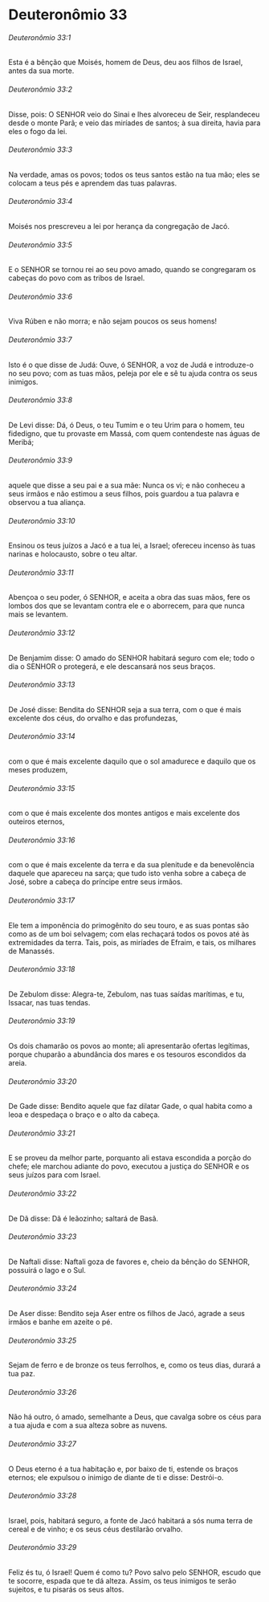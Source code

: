# Deuteronômio 33

###### Deuteronômio 33:1

Esta é a bênção que Moisés, homem de Deus, deu aos filhos de Israel, antes da sua morte.

###### Deuteronômio 33:2

Disse, pois: O SENHOR veio do Sinai e lhes alvoreceu de Seir, resplandeceu desde o monte Parã; e veio das miríades de santos; à sua direita, havia para eles o fogo da lei.

###### Deuteronômio 33:3

Na verdade, amas os povos; todos os teus santos estão na tua mão; eles se colocam a teus pés e aprendem das tuas palavras.

###### Deuteronômio 33:4

Moisés nos prescreveu a lei por herança da congregação de Jacó.

###### Deuteronômio 33:5

E o SENHOR se tornou rei ao seu povo amado, quando se congregaram os cabeças do povo com as tribos de Israel.

###### Deuteronômio 33:6

Viva Rúben e não morra; e não sejam poucos os seus homens!

###### Deuteronômio 33:7

Isto é o que disse de Judá: Ouve, ó SENHOR, a voz de Judá e introduze-o no seu povo; com as tuas mãos, peleja por ele e sê tu ajuda contra os seus inimigos.

###### Deuteronômio 33:8

De Levi disse: Dá, ó Deus, o teu Tumim e o teu Urim para o homem, teu fidedigno, que tu provaste em Massá, com quem contendeste nas águas de Meribá;

###### Deuteronômio 33:9

aquele que disse a seu pai e a sua mãe: Nunca os vi; e não conheceu a seus irmãos e não estimou a seus filhos, pois guardou a tua palavra e observou a tua aliança.

###### Deuteronômio 33:10

Ensinou os teus juízos a Jacó e a tua lei, a Israel; ofereceu incenso às tuas narinas e holocausto, sobre o teu altar.

###### Deuteronômio 33:11

Abençoa o seu poder, ó SENHOR, e aceita a obra das suas mãos, fere os lombos dos que se levantam contra ele e o aborrecem, para que nunca mais se levantem.

###### Deuteronômio 33:12

De Benjamim disse: O amado do SENHOR habitará seguro com ele; todo o dia o SENHOR o protegerá, e ele descansará nos seus braços.

###### Deuteronômio 33:13

De José disse: Bendita do SENHOR seja a sua terra, com o que é mais excelente dos céus, do orvalho e das profundezas,

###### Deuteronômio 33:14

com o que é mais excelente daquilo que o sol amadurece e daquilo que os meses produzem,

###### Deuteronômio 33:15

com o que é mais excelente dos montes antigos e mais excelente dos outeiros eternos,

###### Deuteronômio 33:16

com o que é mais excelente da terra e da sua plenitude e da benevolência daquele que apareceu na sarça; que tudo isto venha sobre a cabeça de José, sobre a cabeça do príncipe entre seus irmãos.

###### Deuteronômio 33:17

Ele tem a imponência do primogênito do seu touro, e as suas pontas são como as de um boi selvagem; com elas rechaçará todos os povos até às extremidades da terra. Tais, pois, as miríades de Efraim, e tais, os milhares de Manassés.

###### Deuteronômio 33:18

De Zebulom disse: Alegra-te, Zebulom, nas tuas saídas marítimas, e tu, Issacar, nas tuas tendas.

###### Deuteronômio 33:19

Os dois chamarão os povos ao monte; ali apresentarão ofertas legítimas, porque chuparão a abundância dos mares e os tesouros escondidos da areia.

###### Deuteronômio 33:20

De Gade disse: Bendito aquele que faz dilatar Gade, o qual habita como a leoa e despedaça o braço e o alto da cabeça.

###### Deuteronômio 33:21

E se proveu da melhor parte, porquanto ali estava escondida a porção do chefe; ele marchou adiante do povo, executou a justiça do SENHOR e os seus juízos para com Israel.

###### Deuteronômio 33:22

De Dã disse: Dã é leãozinho; saltará de Basã.

###### Deuteronômio 33:23

De Naftali disse: Naftali goza de favores e, cheio da bênção do SENHOR, possuirá o lago e o Sul.

###### Deuteronômio 33:24

De Aser disse: Bendito seja Aser entre os filhos de Jacó, agrade a seus irmãos e banhe em azeite o pé.

###### Deuteronômio 33:25

Sejam de ferro e de bronze os teus ferrolhos, e, como os teus dias, durará a tua paz.

###### Deuteronômio 33:26

Não há outro, ó amado, semelhante a Deus, que cavalga sobre os céus para a tua ajuda e com a sua alteza sobre as nuvens.

###### Deuteronômio 33:27

O Deus eterno é a tua habitação e, por baixo de ti, estende os braços eternos; ele expulsou o inimigo de diante de ti e disse: Destrói-o.

###### Deuteronômio 33:28

Israel, pois, habitará seguro, a fonte de Jacó habitará a sós numa terra de cereal e de vinho; e os seus céus destilarão orvalho.

###### Deuteronômio 33:29

Feliz és tu, ó Israel! Quem é como tu? Povo salvo pelo SENHOR, escudo que te socorre, espada que te dá alteza. Assim, os teus inimigos te serão sujeitos, e tu pisarás os seus altos.


